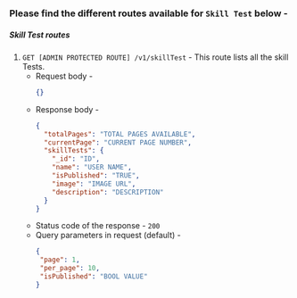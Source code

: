 ### Please find the different routes available for `Skill Test` below -

##### **Skill Test routes**

1. `GET [ADMIN PROTECTED ROUTE] /v1/skillTest` - This route lists all the skill Tests.
   - Request body -
     ```json
     {}
     ```
   - Response body -
     ```json
     {
       "totalPages": "TOTAL PAGES AVAILABLE",
       "currentPage": "CURRENT PAGE NUMBER",
       "skillTests": {
         "_id": "ID",
         "name": "USER NAME",
         "isPublished": "TRUE",
         "image": "IMAGE URL",
         "description": "DESCRIPTION"
       }
     }
     ```
   - Status code of the response - `200`
   - Query parameters in request (default) -
     ```json
     {
      "page": 1,
      "per_page": 10,
      "isPublished": "BOOL VALUE"
     }
     ```
